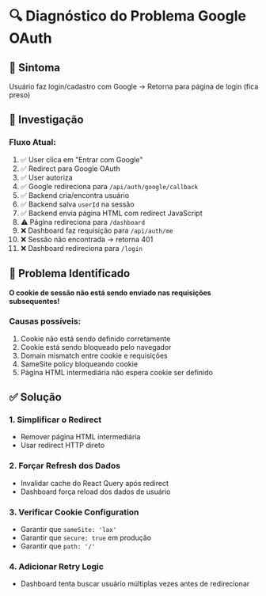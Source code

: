 # 🔍 Diagnóstico do Problema Google OAuth

## 🔴 Sintoma
Usuário faz login/cadastro com Google → Retorna para página de login (fica preso)

## 🔎 Investigação

### Fluxo Atual:
1. ✅ User clica em "Entrar com Google"
2. ✅ Redirect para Google OAuth
3. ✅ User autoriza
4. ✅ Google redireciona para `/api/auth/google/callback`
5. ✅ Backend cria/encontra usuário
6. ✅ Backend salva `userId` na sessão
7. ✅ Backend envia página HTML com redirect JavaScript
8. ⚠️ Página redireciona para `/dashboard`
9. ❌ Dashboard faz requisição para `/api/auth/me`
10. ❌ Sessão não encontrada → retorna 401
11. ❌ Dashboard redireciona para `/login`

## 🎯 Problema Identificado

**O cookie de sessão não está sendo enviado nas requisições subsequentes!**

### Causas possíveis:
1. Cookie não está sendo definido corretamente
2. Cookie está sendo bloqueado pelo navegador
3. Domain mismatch entre cookie e requisições
4. SameSite policy bloqueando cookie
5. Página HTML intermediária não espera cookie ser definido

## ✅ Solução

### 1. Simplificar o Redirect
- Remover página HTML intermediária
- Usar redirect HTTP direto

### 2. Forçar Refresh dos Dados
- Invalidar cache do React Query após redirect
- Dashboard força reload dos dados de usuário

### 3. Verificar Cookie Configuration
- Garantir que `sameSite: 'lax'`
- Garantir que `secure: true` em produção
- Garantir que `path: '/'`

### 4. Adicionar Retry Logic
- Dashboard tenta buscar usuário múltiplas vezes antes de redirecionar


